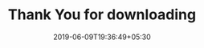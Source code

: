 ---
title: Thank You for downloading
description: Thank You for downloading
type: "page"
layout: "thankyou"
date: 2019-06-09T19:36:49+05:30
draft: false
---